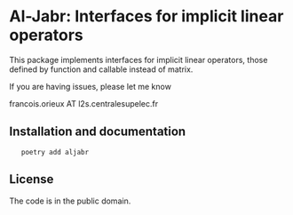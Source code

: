 # Al-Jabr: Interfaces for implicit linear operators

This package implements interfaces for implicit linear operators, those defined
by function and callable instead of matrix.

If you are having issues, please let me know

francois.orieux AT l2s.centralesupelec.fr

## Installation and documentation

```
   poetry add aljabr
```

## License

The code is in the public domain.
